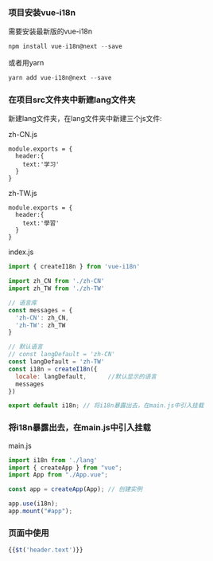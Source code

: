 ### 项目安装vue-i18n  

需要安装最新版的vue-i18n  

```javascript
npm install vue-i18n@next --save
```

或者用yarn
```javascript
yarn add vue-i18n@next --save
```

### 在项目src文件夹中新建lang文件夹

新建lang文件夹，在lang文件夹中新建三个js文件:

zh-CN.js  
```javasctipt
module.exports = {
  header:{
    text:'学习'
  }
}
```

zh-TW.js  
```javasctipt
module.exports = {
  header:{
    text:'學習'
  }
}
```

index.js  
```javascript
import { createI18n } from 'vue-i18n'

import zh_CN from './zh-CN'
import zh_TW from './zh-TW'

// 语言库
const messages = {
  'zh-CN': zh_CN,
  'zh-TW': zh_TW
}

// 默认语言
// const langDefault = 'zh-CN'
const langDefault = 'zh-TW'
const i18n = createI18n({
  locale: langDefault,		//默认显示的语言 
  messages
})

export default i18n; // 将i18n暴露出去，在main.js中引入挂载
```

### 将i18n暴露出去，在main.js中引入挂载

main.js  
```javascript
import i18n from './lang'
import { createApp } from "vue";
import App from "./App.vue";

const app = createApp(App); // 创建实例

app.use(i18n);
app.mount("#app");
```

### 页面中使用  

```javascript
{{$t('header.text')}}
```

